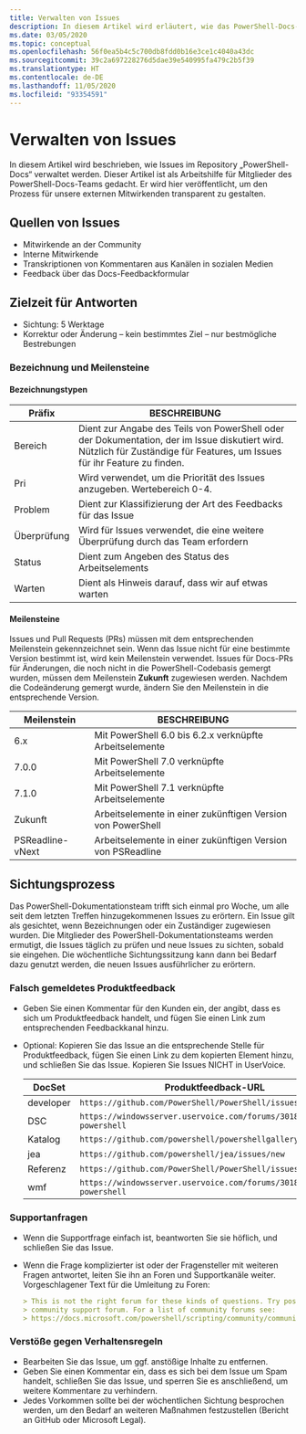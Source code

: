 ```yaml
---
title: Verwalten von Issues
description: In diesem Artikel wird erläutert, wie das PowerShell-Docs-Team Issues verwaltet.
ms.date: 03/05/2020
ms.topic: conceptual
ms.openlocfilehash: 56f0ea5b4c5c700db8fdd0b16e3ce1c4040a43dc
ms.sourcegitcommit: 39c2a697228276d5dae39e540995fa479c2b5f39
ms.translationtype: HT
ms.contentlocale: de-DE
ms.lasthandoff: 11/05/2020
ms.locfileid: "93354591"
---
```

# <a name="how-we-manage-issues"></a>Verwalten von Issues

In diesem Artikel wird beschrieben, wie Issues im Repository „PowerShell-Docs“ verwaltet werden. Dieser Artikel ist als Arbeitshilfe für Mitglieder des PowerShell-Docs-Teams gedacht. Er wird hier veröffentlicht, um den Prozess für unsere externen Mitwirkenden transparent zu gestalten.

## <a name="sources-of-issues"></a>Quellen von Issues

- Mitwirkende an der Community
- Interne Mitwirkende
- Transkriptionen von Kommentaren aus Kanälen in sozialen Medien
- Feedback über das Docs-Feedbackformular

## <a name="response-time-targets"></a>Zielzeit für Antworten

- Sichtung: 5 Werktage
- Korrektur oder Änderung – kein bestimmtes Ziel – nur bestmögliche Bestrebungen

### <a name="labeling--milestones"></a>Bezeichnung und Meilensteine

#### <a name="label-types"></a>Bezeichnungstypen

|Präfix  | BESCHREIBUNG                                                         |
|------- | --------------------------------------------------------------------|
|Bereich    | Dient zur Angabe des Teils von PowerShell oder der Dokumentation, der im Issue diskutiert wird.<br>Nützlich für Zuständige für Features, um Issues für ihr Feature zu finden.|
|Pri     | Wird verwendet, um die Priorität des Issues anzugeben. Wertebereich 0-4.        |
|Problem   | Dient zur Klassifizierung der Art des Feedbacks für das Issue                     |
|Überprüfung  | Wird für Issues verwendet, die eine weitere Überprüfung durch das Team erfordern              |
|Status  | Dient zum Angeben des Status des Arbeitselements                        |
|Warten | Dient als Hinweis darauf, dass wir auf etwas warten                   |

#### <a name="milestones"></a>Meilensteine

Issues und Pull Requests (PRs) müssen mit dem entsprechenden Meilenstein gekennzeichnet sein. Wenn das Issue nicht für eine bestimmte Version bestimmt ist, wird kein Meilenstein verwendet. Issues für Docs-PRs für Änderungen, die noch nicht in die PowerShell-Codebasis gemergt wurden, müssen dem Meilenstein **Zukunft** zugewiesen werden. Nachdem die Codeänderung gemergt wurde, ändern Sie den Meilenstein in die entsprechende Version.

|    Meilenstein     |                    BESCHREIBUNG                     |
| ---------------- | -------------------------------------------------- |
| 6.x              | Mit PowerShell 6.0 bis 6.2.x verknüpfte Arbeitselemente |
| 7.0.0            | Mit PowerShell 7.0 verknüpfte Arbeitselemente               |
| 7.1.0            | Mit PowerShell 7.1 verknüpfte Arbeitselemente               |
| Zukunft           | Arbeitselemente in einer zukünftigen Version von PowerShell          |
| PSReadline-vNext | Arbeitselemente in einer zukünftigen Version von PSReadline          |

## <a name="triage-process"></a>Sichtungsprozess

Das PowerShell-Dokumentationsteam trifft sich einmal pro Woche, um alle seit dem letzten Treffen hinzugekommenen Issues zu erörtern. Ein Issue gilt als gesichtet, wenn Bezeichnungen oder ein Zuständiger zugewiesen wurden. Die Mitglieder des PowerShell-Dokumentationsteams werden ermutigt, die Issues täglich zu prüfen und neue Issues zu sichten, sobald sie eingehen. Die wöchentliche Sichtungssitzung kann dann bei Bedarf dazu genutzt werden, die neuen Issues ausführlicher zu erörtern.

### <a name="misplaced-product-feedback"></a>Falsch gemeldetes Produktfeedback

- Geben Sie einen Kommentar für den Kunden ein, der angibt, dass es sich um Produktfeedback handelt, und fügen Sie einen Link zum entsprechenden Feedbackkanal hinzu.
- Optional: Kopieren Sie das Issue an die entsprechende Stelle für Produktfeedback, fügen Sie einen Link zu dem kopierten Element hinzu, und schließen Sie das Issue. Kopieren Sie Issues NICHT in UserVoice.

  | DocSet    | Produktfeedback-URL                                           |
  | --------- | -------------------------------------------------------------- |
  | developer | `https://github.com/PowerShell/PowerShell/issues/new/choose`   |
  | DSC       | `https://windowsserver.uservoice.com/forums/301869-powershell` |
  | Katalog   | `https://github.com/powershell/powershellgallery/issues/new`   |
  | jea       | `https://github.com/powershell/jea/issues/new`                 |
  | Referenz | `https://github.com/PowerShell/PowerShell/issues/new/choose`   |
  | wmf       | `https://windowsserver.uservoice.com/forums/301869-powershell` |

### <a name="support-requests"></a>Supportanfragen

- Wenn die Supportfrage einfach ist, beantworten Sie sie höflich, und schließen Sie das Issue.
- Wenn die Frage komplizierter ist oder der Fragensteller mit weiteren Fragen antwortet, leiten Sie ihn an Foren und Supportkanäle weiter. Vorgeschlagener Text für die Umleitung zu Foren:

  ```Markdown
  > This is not the right forum for these kinds of questions. Try posting your question in a
  > community support forum. For a list of community forums see:
  > https://docs.microsoft.com/powershell/scripting/community/community-support
  ```

### <a name="code-of-conduct-violations"></a>Verstöße gegen Verhaltensregeln

- Bearbeiten Sie das Issue, um ggf. anstößige Inhalte zu entfernen.
- Geben Sie einen Kommentar ein, dass es sich bei dem Issue um Spam handelt, schließen Sie das Issue, und sperren Sie es anschließend, um weitere Kommentare zu verhindern.
- Jedes Vorkommen sollte bei der wöchentlichen Sichtung besprochen werden, um den Bedarf an weiteren Maßnahmen festzustellen (Bericht an GitHub oder Microsoft Legal).
